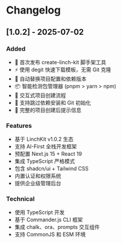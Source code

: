 # Changelog

## [1.0.2] - 2025-07-02

### Added

- 🎉 首次发布 create-linch-kit 脚手架工具
- ⚡ 使用 degit 快速下载模板，无需 Git 克隆
- 🔧 自动替换项目配置和依赖版本
- 📦 智能检测包管理器 (pnpm > yarn > npm)
- 🎨 交互式项目创建流程
- 🚀 支持跳过依赖安装和 Git 初始化
- 📝 完整的项目创建后提示信息

### Features

- 基于 LinchKit v1.0.2 生态
- 支持 AI-First 全栈开发框架
- 预配置 Next.js 15 + React 19
- 集成 TypeScript 严格模式
- 包含 shadcn/ui + Tailwind CSS
- 内置认证和权限系统
- 提供企业级管理后台

### Technical

- 使用 TypeScript 开发
- 基于 Commander.js CLI 框架
- 集成 chalk、ora、prompts 交互组件
- 支持 CommonJS 和 ESM 环境

